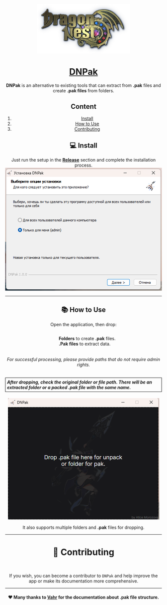 <div align="center">
<div style="text-align: center;">
    <img src="/assets/logo.png" width="300">
    <a href="https://github.com/alicestoneprod/DNPak-release"><h1>DNPak</h1></a>
    <p><strong>DNPak</strong> is an alternative to existing tools that can extract from <b>.pak</b> files and create <b>.pak files</b> from folders.</p>
</div>

## Content

1. [Install](#install)
2. [How to Use](#howtouse)
3. [Contributing](#contributing)

<h2 align="center" id="install">💻 Install</h2>

<div style="text-align: center;">
    <div>Just run the setup in the <b><a href="https://github.com/alicestoneprod/DNPak-release/releases">Release</a></b> section and complete the installation process.</div>
    <img src="/assets/install.png">
</div>
<hr>
<h2 align="center" id="howtouse">📚 How to Use</h2>
<div style="text-align: center;">
    <p>Open the application, then drop:</p>
    <ul style="list-style-position: inside; text-align: left; display: inline-block; list-style: none;">
        <li><b>Folders</b> to create <b>.pak</b> files.</li>
        <li><b>.Pak files</b> to extract data.</li>
    </ul>
    <h6>For successful processing, please provide paths that do not require admin rights.</h6>
    <div style="border: 1px solid #000; padding: 5px; display: inline-block; text-align: left; margin: 0 0 20px 0" >
        <h><i><b>After dropping, check the original folder or file path. There will be an extracted folder or a packed <b>.pak</b> file with the same name.</b></i></h>
    </div>
    <img src="/assets/app.png">
    <p>It also supports multiple folders and <b>.pak</b> files for dropping.</p>
</div>

<hr>

<div style="text-align: center;" id="contributing"><h1>🤝 Contributing</h1><br>
<p>If you wish, you can become a contributor to <code>DNPak</code> and help improve the app or make its documentation more comprehensive.</p>
</div>
<hr>
<div style="text-align: center;"><h4>❤️ Many thanks to <a href="https://vincentzhang96.github.io/DragonNestFileFormats/">Vahr</a> for the documentation about <b>.pak</b> file structure.</h4></div>
</div>
